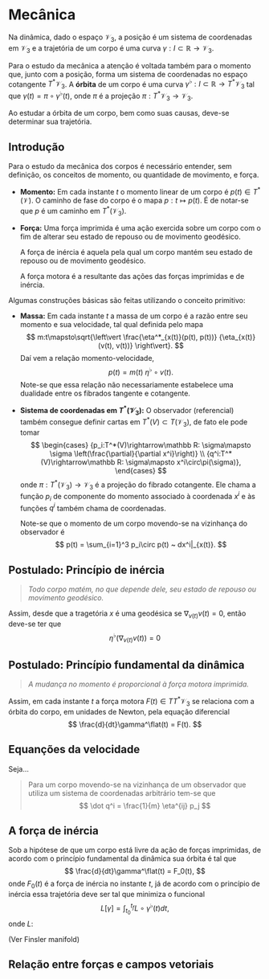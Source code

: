 # Mecânica

Na dinâmica, dado o espaço $\mathcal V_3$,
a posição é um sistema de coordenadas em $\mathcal V_3$
e a trajetória de um corpo é uma curva
$\gamma:I\subset \mathbb R\rightarrow\mathcal V_3$.

Para o estudo da mecânica a atenção é voltada também para
o momento que, junto com a posição, forma um sistema de coordenadas
no espaço cotangente $T^*\mathcal V_3$.
A **órbita** de um corpo é uma curva
$\gamma^\flat:I\subset \mathbb R\rightarrow T^*\mathcal V_3$
tal que $\gamma(t) = \pi\circ\gamma^\flat(t)$, onde
$\pi$ é a projeção $\pi:T^*\mathcal V_3\rightarrow\mathcal V_3$.

Ao estudar a órbita de um corpo, bem como suas causas,
deve-se determinar sua trajetória.

## Introdução

Para o estudo da mecânica dos corpos
é necessário entender, sem definição,
os conceitos de momento,
ou quantidade de movimento, e força.
*   **Momento:**
    Em cada instante $t$ o momento linear
    de um corpo é $p(t)\in T^*(\mathcal V)$.
    O caminho de fase do corpo é o mapa
    $p:t\mapsto p(t)$.
    É de notar-se que $p$ é
    um caminho em $T^*(\mathcal V_3)$.
*   **Força:**
    Uma força imprimida é uma ação exercida
    sobre um corpo com o fim
    de alterar seu estado
    de repouso ou de movimento geodésico.

    A força de inércia
    é aquela pela qual um corpo
    mantém seu estado
    de repouso ou de movimento geodésico.

    A força motora é
    a resultante das ações das forças
    imprimidas e de inércia.

Algumas construções básicas são feitas
utilizando o conceito primitivo:
*   **Massa:**
    Em cada instante $t$ a massa de um corpo
    é a razão entre seu momento e sua velocidade,
    tal qual definida pelo mapa
    $$
    m:t\mapsto\sqrt{\left\vert
        \frac{\eta^*_{x(t)}(p(t), p(t))}
        {\eta_{x(t)}(v(t), v(t))}
    \right\vert}.
    $$
    Daí vem a relação momento-velocidade,
    $$
    p(t) = m(t) ~ \eta^\flat\circ v(t).
    $$
    Note-se que essa relação não necessariamente
    estabelece uma dualidade entre os fibrados
    tangente e cotangente.
*   **Sistema de coordenadas em $T^*(\mathcal V_3)$:**
    O observador (referencial)
    também consegue definir cartas em
    ${T^*(V) \subset T(\mathcal V_3)}$,
    de fato ele pode tomar
    $$
    \begin{cases}
    {p_i:T^*(V)\rightarrow\mathbb R:
    \sigma\mapsto \sigma
    \left(\frac{\partial}{\partial x^i}\right)} \\
    {q^i:T^*(V)\rightarrow\mathbb R:
    \sigma\mapsto x^i\circ\pi(\sigma)},
    \end{cases}
    $$
    onde
    $\pi:T^*(\mathcal V_3)\rightarrow\mathcal V_3$
    é a projeção do fibrado cotangente.
    Ele chama a função $p_i$ de
    componente do momento
    associado à coordenada $x^i$
    e às funções
    $q^i$ também chama de coordenadas.

    Note-se que o momento de um corpo
    movendo-se na vizinhança do observador é
    $$
    p(t) =
    \sum_{i=1}^3 p_i\circ p(t)
    ~ dx^i|_{x(t)}.
    $$

## Postulado: Princípio de inércia

>   *Todo corpo matém, no que depende dele, seu estado de repouso ou
>   movimento geodésico.*

Assim, desde que a tragetória $x$ é uma geodésica
se $\nabla_{v(t)} v(t) = 0$,
então deve-se ter que
$$
\eta^\flat(\nabla_{v(t)} v(t)) = 0
$$

## Postulado: Princípio fundamental da dinâmica

>   *A mudança no momento é proporcional à força motora imprimida.*

Assim, em cada instante $t$ a força motora $F(t)\in TT^*\mathcal V_3$
se relaciona com a órbita do corpo, em unidades de Newton,
pela equação diferencial
$$
\frac{d}{dt}\gamma^\flat(t) = F(t).
$$

## Equanções da velocidade

Seja...

>   Para um corpo movendo-se na
>   vizinhança de um observador
>   que utiliza um
>   sistema de coordenadas arbitrário
>   tem-se que
>   $$
\dot q^i = \frac{1}{m} \eta^{ij} p_j
$$

## A força de inércia

Sob a hipótese de que um corpo está livre da ação de forças imprimidas,
de acordo com o princípio fundamental da dinâmica
sua órbita é tal que
$$
\frac{d}{dt}\gamma^\flat(t) = F_0(t),
$$
onde $F_0(t)$ é a força de inércia no instante $t$,
já de acordo com o princípio de inércia essa trajetória deve ser tal
que minimiza o funcional
$$
L[\gamma] = \int_{t_0}^{t_f} L\circ\gamma^\flat(t) dt,
$$
onde $L:$

(Ver Finsler manifold)

## Relação entre forças e campos vetoriais

